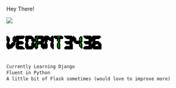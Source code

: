 
<!--
**vedant3436/vedant3436** is a ✨ _special_ ✨ repository because its `README.md` (this file) appears on your GitHub profile.

Here are some ideas to get you started:

- 🔭 I’m currently working on ...
- 🌱 I’m currently learning ...
- 👯 I’m looking to collaborate on ...
- 🤔 I’m looking for help with ...
- 💬 Ask me about ...
- 📫 How to reach me: ...
- 😄 Pronouns: ...
- ⚡ Fun fact: ...
-->
Hey There!

![](https://komarev.com/ghpvc/?username=vedant3436&color=blueviolet&style=for-the-badge&label=Visitors)
##
![](https://github.com/vedant3436/vedant3436/blob/main/un.gif)
##
```
Currently Learning Django
Fluent in Python
A little bit of Flask sometimes (would love to improve more)
```
##
